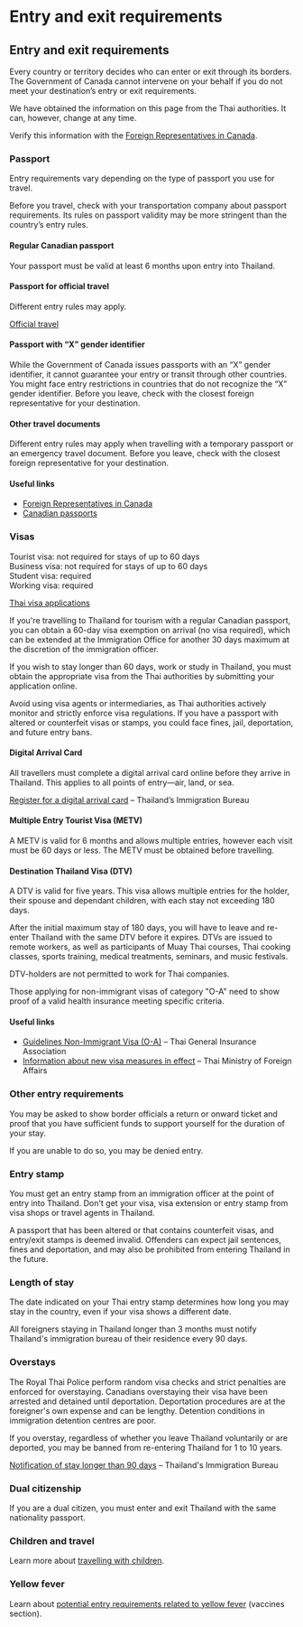 # Entry and exit requirements

## Entry and exit requirements

Every country or territory decides who can enter or exit through its borders. The Government of Canada cannot intervene on your behalf if you do not meet your destination’s entry or exit requirements.

We have obtained the information on this page from the Thai authorities. It can, however, change at any time.

Verify this information with the [Foreign Representatives in Canada](https://www.international.gc.ca/protocol-protocole/reps.aspx?lang=eng).

### Passport

Entry requirements vary depending on the type of passport you use for travel.

Before you travel, check with your transportation company about passport requirements. Its rules on passport validity may be more stringent than the country’s entry rules.

#### Regular Canadian passport

Your passport must be valid at least 6 months upon entry into Thailand.

#### Passport for official travel

Different entry rules may apply.

[Official travel](https://www.canada.ca/en/immigration-refugees-citizenship/services/canadian-passports/official-travel.html)

#### Passport with “X” gender identifier

While the Government of Canada issues passports with an “X” gender identifier, it cannot guarantee your entry or transit through other countries. You might face entry restrictions in countries that do not recognize the “X” gender identifier. Before you leave, check with the closest foreign representative for your destination.

#### Other travel documents

Different entry rules may apply when travelling with a temporary passport or an emergency travel document. Before you leave, check with the closest foreign representative for your destination.

#### Useful links

* [Foreign Representatives in Canada](https://www.international.gc.ca/protocol-protocole/reps.aspx?lang=eng)
* [Canadian passports](http://www.canada.ca/passport)

### Visas

Tourist visa: not required for stays of up to 60 days   
Business visa: not required for stays of up to 60 days  
Student visa: required   
Working visa: required

[Thai visa applications](https://thaievisa.go.th/)

If you're travelling to Thailand for tourism with a regular Canadian passport, you can obtain a 60-day visa exemption on arrival (no visa required), which can be extended at the Immigration Office for another 30 days maximum at the discretion of the immigration officer.

If you wish to stay longer than 60 days, work or study in Thailand, you must obtain the appropriate visa from the Thai authorities by submitting your application online.

Avoid using visa agents or intermediaries, as Thai authorities actively monitor and strictly enforce visa regulations. If you have a passport with altered or counterfeit visas or stamps, you could face fines, jail, deportation, and future entry bans.

#### Digital Arrival Card

All travellers must complete a digital arrival card online before they arrive in Thailand. This applies to all points of entry—air, land, or sea.

[Register for a digital arrival card](https://tdac.immigration.go.th/) – Thailand’s Immigration Bureau

#### Multiple Entry Tourist Visa (METV)

A METV is valid for 6 months and allows multiple entries, however each visit must be 60 days or less. The METV must be obtained before travelling.

#### Destination Thailand Visa (DTV)

A DTV is valid for five years. This visa allows multiple entries for the holder, their spouse and dependant children, with each stay not exceeding 180 days.

After the initial maximum stay of 180 days, you will have to leave and re-enter Thailand with the same DTV before it expires. DTVs are issued to remote workers, as well as participants of Muay Thai courses, Thai cooking classes, sports training, medical treatments, seminars, and music festivals.

DTV-holders are not permitted to work for Thai companies.

Those applying for non-immigrant visas of category "O-A" need to show proof of a valid health insurance meeting specific criteria.

#### Useful links

* [Guidelines Non-Immigrant Visa (O-A)](http://longstay.tgia.org/guidelineoa) – Thai General Insurance Association
* [Information about new visa measures in effect](https://www.mfa.go.th/en/content/thailandnewvisa-en?page=5d5bd3da15e39c306002aaf9&menu=5d5bd3cb15e39c306002a9b0) – Thai Ministry of Foreign Affairs

### Other entry requirements

You may be asked to show border officials a return or onward ticket and proof that you have sufficient funds to support yourself for the duration of your stay.

If you are unable to do so, you may be denied entry.

### Entry stamp

You must get an entry stamp from an immigration officer at the point of entry into Thailand. Don't get your visa, visa extension or entry stamp from visa shops or travel agents in Thailand.

A passport that has been altered or that contains counterfeit visas, and entry/exit stamps is deemed invalid. Offenders can expect jail sentences, fines and deportation, and may also be prohibited from entering Thailand in the future.

### Length of stay

The date indicated on your Thai entry stamp determines how long you may stay in the country, even if your visa shows a different date.

All foreigners staying in Thailand longer than 3 months must notify Thailand's immigration bureau of their residence every 90 days.

### Overstays

The Royal Thai Police perform random visa checks and strict penalties are enforced for overstaying. Canadians overstaying their visa have been arrested and detained until deportation. Deportation procedures are at the foreigner's own expense and can be lengthy. Detention conditions in immigration detention centres are poor.

If you overstay, regardless of whether you leave Thailand voluntarily or are deported, you may be banned from re-entering Thailand for 1 to 10 years.

[Notification of stay longer than 90 days](https://www.immigration.go.th/en/?page_id=1666) – Thailand's Immigration Bureau

### Dual citizenship

If you are a dual citizen, you must enter and exit Thailand with the same nationality passport.

### Children and travel

Learn more about [travelling with children](http://travel.gc.ca/travelling/children).

### Yellow fever

Learn about [potential entry requirements related to yellow fever](#health) (vaccines section).